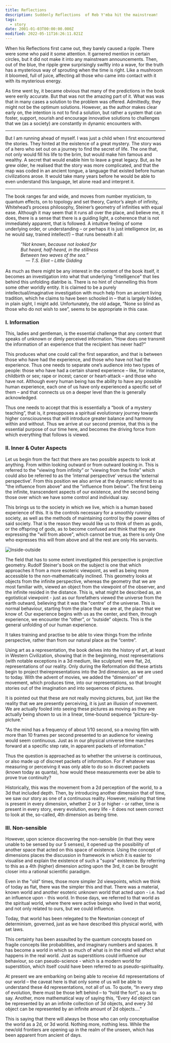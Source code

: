 ```yaml
---
title: Reflections
description: Suddenly Reflections  of Reb Y'mba hit the mainstream!
tags:
  - story
date: 2001-01-03T00:00:00.000Z
modified: 2022-05-11T16:26:11.821Z
---
```


When his Reflections first came out, they barely caused a ripple. There were some who paid it some attention. It garnered mention in certain circles, but it did not make it into any mainstream announcements. Then, out of the blue, the ripple grew surprisingly swiftly into a wave, for the truth has a mysterious way of sprouting when the time is right. Like a mushroom it bloomed, full of juice, affecting all those who came into contact with it with its mysterious energy.

As time went by, it became obvious that many of the predictions in the book were eerily accurate. But that was not the amazing part of it. What was was that in many cases a solution to the problem was offered. Admittedly, they might not be the optimum solutions. However, as the author makes clear early on, the intention is not to find a solution, but rather a system that can foster, support, nourish and encourage innovative solutions to challenges that we (as a society) are constantly in dynamic encounters with.

---

But I am running ahead of myself. I was just a child when I first encountered the stories. They hinted at the existence of a great mystery. The story was of a hero who set out on a journey to find the secret of life. The one that, not only would fill his life to the brim, but would make him famous and wealthy. A secret that would enable him to leave a great legacy. But, as he grew older, he realised that the story was more complicated, and that the map was coded in an ancient tongue, a language that existed before human civilizations arose. It would take many years before he would be able to even understand this language, let alone read and interpret it.

---

The book ranges far and wide, and moves from number mysticism, to quantum effects, on to topology and set theory, Cantor’s aleph of infinity, Whitehead’s process philosophy, Steiner’s geometry of infinities with equal ease. Although it may seem that it runs all over the place, and believe me, it does, there is a sense that there is a guiding light, a coherence that is not immediately apparent, that is followed. A intuitive feeling of some underlying order, or understanding &ndash; or perhaps it is just intelligence (or, as he would say, trained intellect!) &ndash; that runs beneath it all:

<div style="margin-left: 3rem; margin-bottom: 1rem; font-style: italic">
          “Not known, because not looked for<br />
          But heard, half-heard, in the stillness<br />
          Between two waves of the sea.”<br />
          &nbsp; &nbsp; &mdash; T.S. Eliot – Little Gidding
</div>

As much as there might be any interest in the content of the book itself, it becomes an investigation into what that underlying “intelligence” that lies behind this unfolding diatribe is. There is no hint of channelling this from some other worldly entity. It is claimed to be a purely intellectual/imaginative investigation with much help from an ancient living tradition, which he claims to have been schooled in – that is largely hidden, in plain sight, I might add. Unfortunately, the old adage, “None so blind as those who do not wish to see”, seems to be appropriate in this case.

### I. Information

This, ladies and gentleman, is the essential challenge that any content that speaks of unknown or dimly perceived information. “How does one transmit the information of an experience that the recipient has never had?”

This produces what one could call the first separation, and that is between those who have had the experience, and those who have not had the experience. Thus one needs to separate one’s audience into two types of people: those who have had a certain shared experience – like, for instance, childbirth or sex; rape or incest; cancer or heart-attack – and those who have not. Although every human being has the ability to have any possible human experience, each one of us have only experienced a specific set of them – and that connects us on a deeper level than the is generally acknowledged.

Thus one needs to accept that this is essentially a “book of a mystery teaching”, that is, it presupposes a spiritual evolutionary journey towards higher consciousness that will introduce greater balance and harmony within and without. Thus we arrive at our second premise, that this is the essential purpose of our time here, and becomes the driving force from which everything that follows is viewed.

### II. Inner & Outer Aspects

Let us begin from the fact that there are two possible aspects to look at anything. From within looking outward or from outward looking in. This is referred to the “viewing from infinity” or “viewing from the finite” which could also be referred to as the ‘internal perspective’ versus the ‘external perspective’. From this position we also arrive at the dynamic referred to as "the influence from above" and the "influence from below". The first being the infinite, transcendent aspects of our existence, and the second being those over which we have some control and individual say.

This brings us to the society in which we live, which is a human based experience of this. It is the controls necessary for a smoothly running society, as well as the methods of maintaining control by the power elites of said society. That is the reason they would like us to think of them as gods, or the offspring of gods, as to become confused and think that they are expressing the "will from above", which cannot be true, as there is only One who expresses this will from above and all the rest are only His servants.

![Inside-outside](/posts/img/qkab/trinity.png)

The field that has to some extent investigated this perspective is projective geometry. Rudolf Steiner's book on the subject is one that which approaches it from a more esoteric viewpoint, as well as being more accessible to the non-mathematically inclined. This geometry looks at objects from the infinite perspective, whereas the geometry that we are most familiar with, viewed an object from the viewpoint of the observer, and the infinite resided in the distance. This is, what might be described as, an egotistical viewpoint - just as our forefathers viewed the universe from the earth outward, believing that it was the "centre" of the universe. This is normal behaviour, starting from the place that we are at, the place that we know of. Our experience begins with us as the center, and then, through experience, we encounter the “other”, or “outside” objects. This is the general unfolding of our human experience.

It takes training and practise to be able to view things from the infinite perspective, rather than from our natural place as the “centre”.

Using art as a representation, the book delves into the history of art, at least in Western Civilization, showing that in the beginning, most representations (with notable exceptions in a 3d medium, like sculpture) were flat, 2d, representations of our reality. Only during the Reformation did these artists begin to project theirepresentations into the 3rd dimension, as we are used to today. With the advent of movies, we added the “dimension” of movement, which produces time, into our representations, so that brought stories out of the imagination and into sequences of pictures.

It is pointed out that these are not really moving pictures, but, just like the reality that we are presently perceiving, it is just an illusion of movement. We are actually fooled into seeing these pictures as moving as they are actually being shown to us in a linear, time-bound sequence “picture-by-picture.”

“As the mind has a frequency of about 1/10 second, so a moving film with more than 10 frames per second presented to an audience for viewing would seem continuous. Just as in our physical universe time marches forward at a specific step rate, in apparent packets of information.”

Thus the question is approached as to whether the universe is continuous, or also made up of discreet packets of information. For if whatever was measuring or perceiving it was only able to do so in discreet packets (known today as quanta), how would these measurements ever be able to prove true continuity?

Historically, this was the movement from a 2d perception of the world, to a 3d that included depth. Then, by introducing another dimension that of time, we saw our story as one of a continuous reality. However, realising that time is present in every dimension, whether 2 or 3 or higher - or rather, time is present in every story, every evolution, every life - it does not seem correct to look at the, so-called, 4th dimension as being time.

### III. Non-sensible

However, upon science discovering the non-sensible (in that they were unable to be sensed by our 5 senses), it opened up the possibility of another space that acted on this space of existence. Using the concept of dimensions places the discussion in framework in which it is easier to visualise and explain the existence of such a "supra" existence. By referring to this as a 4th (higher) dimension acting upon the 3rd, it can be brought closer into a rational scientific paradigm.

Even in the "old" times, those more simpler 2d viewpoints, which we think of today as flat, there was the simpler this and that. There was a material, known world and another esoteric unknown world that acted upon - i.e. had an influence upon - this world. In those days, we referred to that world as the spiritual world, where there were active beings who lived in that world, and not only related to ours, but we could influence.

Today, that world has been relegated to the Newtonian concept of determinism, governed, just as we have described this physical world, with set laws.

This certainty has been assaulted by the quantum concepts based on fragile concepts like probabilities, and imaginary numbers and spaces. It has become a world in which so much of what is in the mind will affect what happens in the real world. Just as superstitions could influence our behaviour, so can pseudo-science - which is a modern world for superstition, which itself could have been referred to as pseudo-spirituality.

At present we are embarking on being able to receive 4d representations of our world – the caveat here is that only some of us will be able to understand these 4d representations, not all of us. To quote, “In every step of evolution, there must be those left behind – to “hold the fort”, so as to say. Another, more mathematical way of saying this, “Every 4d object can be represented by an an infinite collection of 3d objects, and every 3d object can be represented by an infinite amount of 2d objects....”

This is saying that there will always be those who can only conceptualise the world as a 2d, or 3d world. Nothing more, nothing less. While the new/old frontiers are opening up in the realm of the unseen, which has been apparent from ancient of days.
